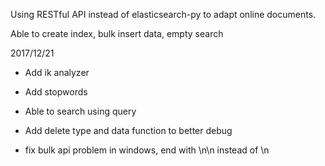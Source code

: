Using RESTful API instead of elasticsearch-py to adapt online documents.

Able to create index, bulk insert data, empty search


2017/12/21
* Add ik analyzer
* Add stopwords
* Able to search using query
* Add delete type and data function to better debug

* fix bulk api problem in windows, end with \n\n instead of \n